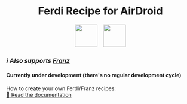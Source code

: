 <!--# ![img](https://github.com/GalGreenfield/ferdi-recipe-airdroid/blob/main/icon.png?raw=true | width=100px)-->

<h1 align="center">Ferdi Recipe for AirDroid</h1>
<p align="center">
  <img src="https://raw.githubusercontent.com/getferdi/ferdi/develop/build-helpers/images/icon.png" height="60px" /> &nbsp;&nbsp; <img src="https://cdn1.airdroid.com/V3432012181656/theme/stock/images/logo_login.png" height="60px" />  
</p>

### _ℹ️ Also supports [Franz](https://meetfranz.com/)_

#### Currently under development (there's no regular development cycle)

How to create your own Ferdi/Franz recipes:<br>
[📖 Read the documentation](https://github.com/meetfranz/plugins)
